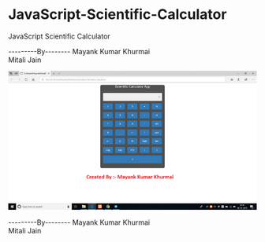 # JavaScript-Scientific-Calculator
JavaScript Scientific Calculator

---------By--------
Mayank Kumar Khurmai   
Mitali Jain


![Test Image 4](https://github.com/Mayank-Khurmai/JavaScript-Scientific-Calculator/blob/master/Screenshot%20(267).png)

---------By--------
Mayank Kumar Khurmai   
Mitali Jain

